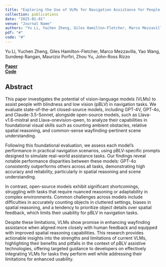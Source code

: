 ```yaml
---
title: "Exploring the Use of VLMs for Navigation Assistance for People with Blindness and Low Vision"
collection: publications
date: "2025-01-01"  
venue: "Journal Name"  
authors: "Yu Li, Yuchen Zheng, Giles Hamilton-Fletcher, Marco Mezzavilla, Yao Wang, Sundeep Rangan, Maurizio Porfiri, Zhou Yu, John-Ross Rizzo"
pdf: "#" 
code: "#"  
---
```


Yu Li, Yuchen Zheng, Giles Hamilton-Fletcher, Marco Mezzavilla, Yao Wang, Sundeep Rangan, Maurizio Porfiri, Zhou Yu, John-Ross Rizzo  

[**Paper**](#)  
[**Code**](#)  

## Abstract  
This paper investigates the potential of vision-language models (VLMs) to assist people with blindness and low vision (pBLV) in navigation tasks. We evaluate state-of-the-art closed-source models, including GPT-4V, GPT-4o, and Claude-3.5-Sonnet, alongside open-source models, such as Llava-v1.6-mistral and Llava-onevision-qwen, to analyze their capabilities in foundational visual skills such as counting ambient obstacles, relative spatial reasoning, and common-sense wayfinding-pertinent scene understanding.

Following this foundational evaluation, we assess each model’s performance in practical navigation scenarios, using pBLV-specific prompts designed to simulate real-world assistance tasks. Our findings reveal notable performance disparities between these models: GPT-4o consistently outperforms others across all tasks, demonstrating high accuracy and reliability, particularly in spatial reasoning and scene understanding.  

In contrast, open-source models exhibit significant shortcomings, struggling with tasks that require nuanced reasoning or adaptability in complex environments. Common challenges across models include difficulties in accurately counting objects in cluttered settings, biases in spatial reasoning, and a tendency to prioritize object details over spatial feedback, which limits their usability for pBLV in navigation tasks.  

Despite these limitations, VLMs show promise in enhancing wayfinding assistance when aligned more closely with human feedback and equipped with improved spatial reasoning capabilities. This research provides actionable insights into the strengths and limitations of current VLMs, highlighting their benefits and pitfalls in the context of pBLV assistive technologies, offering targeted guidance to developers on effectively integrating VLMs for tasks they perform well while addressing their limitations for enhanced usability.
